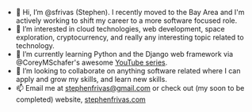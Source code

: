 - 👋 Hi, I’m @sfrivas (Stephen). I recently moved to the Bay Area and I'm actively working to shift my career to a more software focused role.
- 👀 I’m interested in cloud technologies, web development, space exploration, cryptocurrency, and really any interesting topic related to technology.
- 🌱 I’m currently learning Python and the Django web framework via @CoreyMSchafer's awesome [YouTube series](https://www.youtube.com/playlist?list=PL-osiE80TeTtoQCKZ03TU5fNfx2UY6U4p).
- 💞️ I’m looking to collaborate on anything software related where I can apply and grow my skills, and learn new skills.
- 📫 Email me at [stephenfrivas@gmail.com](mailto:stephenfrivas@gmail.com) or check out (my soon to be completed) website, [stephenfrivas.com](http://stephenfrivas.com)


<!---
sfrivas/sfrivas is a ✨ special ✨ repository because its `README.md` (this file) appears on your GitHub profile.
You can click the Preview link to take a look at your changes.
--->
